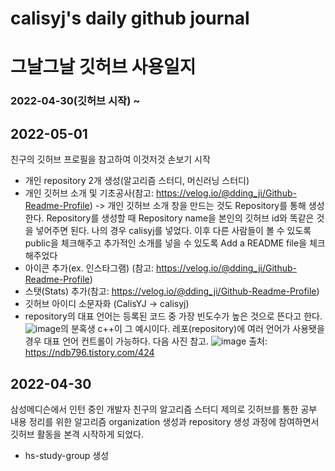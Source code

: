 # calisyj's daily github journal
# 그날그날 깃허브 사용일지

### 2022-04-30(깃허브 시작) ~

## 2022-05-01
친구의 깃허브 프로필을 참고하여 이것저것 손보기 시작
- 개인 repository 2개 생성(알고리즘 스터디, 머신러닝 스터디)
- 개인 깃허브 소개 및 기초공사(참고: https://velog.io/@dding_ji/Github-Readme-Profile)
-> 개인 깃허브 소개 창을 만드는 것도 Repository를 통해 생성한다.  Repository를 생성할 때 Repository name을 본인의 깃허브 id와 똑같은 것을 넣어주면 된다. 나의 경우 calisyj를 넣었다. 이후 다른 사람들이 볼 수 있도록 public을 체크해주고 추가적인 소개를 넣을 수 있도록 Add a README file을 체크해주었다
- 아이콘 추가(ex. 인스타그램) (참고: https://velog.io/@dding_ji/Github-Readme-Profile)
- 스탯(Stats) 추가(참고: https://velog.io/@dding_ji/Github-Readme-Profile)
- 깃허브 아이디 소문자화 (CalisYJ -> calisyj)
- repository의 대표 언어는 등록된 코드 중 가장 빈도수가 높은 것으로 뜬다고 한다.
![image](https://user-images.githubusercontent.com/77192299/166131915-65949917-10eb-4cd3-8c4d-4878120e2811.png)의 분혹생 c++이 그 예시이다. 레포(repository)에 여러 언어가 사용됏을 경우 대표 언어 컨트롤이 가능하다. 다음 사진 참고. ![image](https://user-images.githubusercontent.com/77192299/166131939-7adc6017-6a03-44ae-8b1f-2944310cf264.png)
출처: https://ndb796.tistory.com/424

## 2022-04-30
삼성메디슨에서 인턴 중인 개발자 친구의 알고리즘 스터디 제의로
깃허브를 통한 공부 내용 정리를 위한 알고리즘 organization 생성과 repository 생성 과정에 참여하면서
깃허브 활동을 본격 시작하게 되었다.
- hs-study-group 생성

